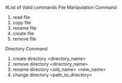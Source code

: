 
#List of Valid commands
File Manipulation Command

1. read file <filename>
2. copy file <filename> <path>
3. rename file <oldname> <newname>
4. create file <filename>
5. remove file <filename>

Directory Command

1. create directory <directory_name>
2. remove directory <directory_name>
3. rename directory <old_name> <new_name>
4. change directory <path_to_directory>
